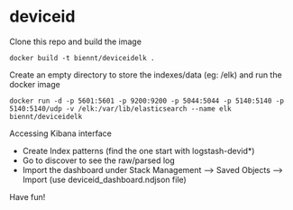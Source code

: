 # deviceid
Clone this repo and build the image
```
docker build -t biennt/deviceidelk .
```
Create an empty directory to store the indexes/data (eg: /elk) and run the docker image

```
docker run -d -p 5601:5601 -p 9200:9200 -p 5044:5044 -p 5140:5140 -p 5140:5140/udp -v /elk:/var/lib/elasticsearch --name elk biennt/deviceidelk
```
Accessing Kibana interface
- Create Index patterns (find the one start with logstash-devid*)
- Go to discover to see the raw/parsed log
- Import the dashboard under Stack Management --> Saved Objects --> Import (use deviceid_dashboard.ndjson file)

Have fun!
